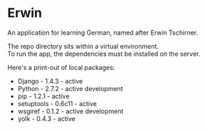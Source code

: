 Erwin
=====
An application for learning German, named after Erwin Tschirner.

The repo directory sits within a virtual environment.   
To run the app, the dependencies must be installed on the server.
    
Here's a print-out of local packages:   
* Django          - 1.4.3        - active 
* Python          - 2.7.2        - active development
* pip             - 1.2.1        - active 
* setuptools      - 0.6c11       - active 
* wsgiref         - 0.1.2        - active development 
* yolk            - 0.4.3        - active
